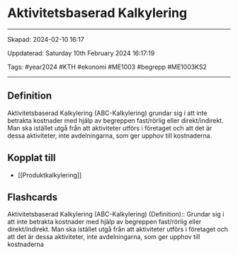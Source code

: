 # Aktivitetsbaserad Kalkylering

---

Skapad: 2024-02-10 16:17

Uppdaterad: Saturday 10th February 2024 16:17:19

Tags: #year2024 #KTH #ekonomi #ME1003 #begrepp #ME1003KS2

---

## Definition

Aktivitetsbaserad Kalkylering (ABC-Kalkylering) grundar sig i att inte betrakta kostnader med hjälp av begreppen fast/rörlig eller direkt/indirekt. Man ska istället utgå från att aktiviteter utförs i företaget och att det är dessa aktiviteter, inte avdelningarna, som ger upphov till kostnaderna.

## Kopplat till

- [[Produktkalkylering]]

## Flashcards

Aktivitetsbaserad Kalkylering (ABC-Kalkylering) (Definition):: Grundar sig i att inte betrakta kostnader med hjälp av begreppen fast/rörlig eller direkt/indirekt. Man ska istället utgå från att aktiviteter utförs i företaget och att det är dessa aktiviteter, inte avdelningarna, som ger upphov till kostnaderna
<!--SR:!2024-02-16,3,250!2024-02-18,4,270-->
